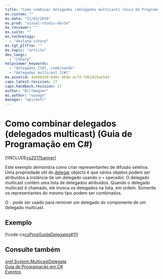 ```yaml
---
title: "Como combinar delegados (delegados multicast) (Guia de Programa&#231;&#227;o em C#) | Microsoft Docs"
ms.custom: ""
ms.date: "12/03/2016"
ms.prod: "visual-studio-dev14"
ms.reviewer: ""
ms.suite: ""
ms.technology: 
  - "devlang-csharp"
ms.tgt_pltfrm: ""
ms.topic: "article"
dev_langs: 
  - "CSharp"
helpviewer_keywords: 
  - "delegados [C#], combinando"
  - "delegados multicast [C#]"
ms.assetid: 4e689450-6d0c-46de-acfd-f961018ae5dd
caps.latest.revision: 17
caps.handback.revision: 17
author: "BillWagner"
ms.author: "wiwagn"
manager: "wpickett"
---
```

# Como combinar delegados (delegados multicast) (Guia de Programa&#231;&#227;o em C#)
[!INCLUDE[vs2017banner](../../../csharp/includes/vs2017banner.md)]

Este exemplo demonstra como criar representantes de difusão seletiva.  Uma propriedade útil do  [delegar](../../../csharp/language-reference/keywords/delegate.md) objects é que vários objetos podem ser atribuídos a instância de um delegado usando o `+` operador.  O delegado multicast contém uma lista de delegados atribuídos.  Quando o delegado multicast é chamado, ele invoca os delegados na lista, em ordem.  Somente os representantes do mesmo tipo podem ser combinados.  
  
 O `-` pode ser usado para remover um delegado do componente de um delegado multicast.  
  
## Exemplo  
 [!code-cs[csProgGuideDelegates#11](../../../csharp/programming-guide/delegates/codesnippet/CSharp/how-to-combine-delegates-multicast-delegates_1.cs)]  
  
## Consulte também  
 <xref:System.MulticastDelegate>   
 [Guia de Programação em C\#](../../../csharp/programming-guide/index.md)   
 [Eventos](../../../csharp/programming-guide/events/index.md)